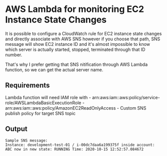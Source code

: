 # AWS Lambda for monitoring EC2 Instance State Changes

It is possible to configure a CloudWatch rule for EC2 instance state changes and directly associate with AWS SNS however if you choose that path, SNS message will show EC2 instance ID and it's almost impossible to know which server is actually started, stopped, terminated through that ID number.  

That's why I prefer getting that SNS nitification through AWS Lambda function, so we can get the actual server name.  
## Requirements
Lambda function will need IAM role with
	- arn:aws:iam::aws:policy/service-role/AWSLambdaBasicExecutionRole
	- arn:aws:iam::aws:policy/AmazonEC2ReadOnlyAccess
	- Custom SNS publish policy for target SNS topic 
## Output
```shell
Sample SNS message:
Instance: development-test-01 / i-00dc7daa6a199375f inside account: ABC now in new state: RUNNING Time: 2020-10-15 12:52:57.084672
```
